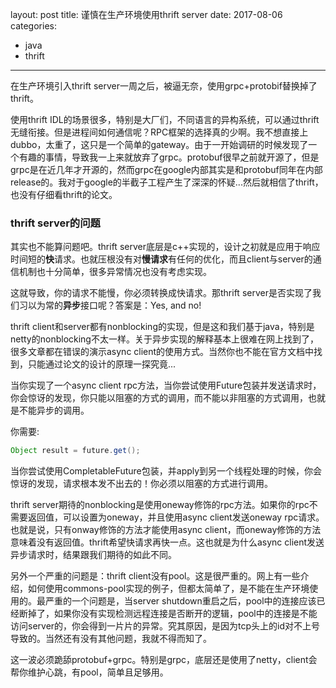layout: post
title: 谨慎在生产环境使用thrift server
date: 2017-08-06
categories:
- java
- thrift
---

在生产环境引入thrift server一周之后，被逼无奈，使用grpc+protobif替换掉了thrift。

使用thrift IDL的场景很多，特别是大厂们，不同语言的异构系统，可以通过thrift无缝衔接。但是进程间如何通信呢？RPC框架的选择真的少啊。我不想直接上dubbo，太重了，这只是一个简单的gateway。由于一开始调研的时候发现了一个有趣的事情，导致我一上来就放弃了grpc。protobuf很早之前就开源了，但是grpc是在近几年才开源的，然而grpc在google内部其实是和protobuf同年在内部release的。我对于google的半截子工程产生了深深的怀疑...然后就相信了thrift，也没有仔细看thrift的论文。

### thrift server的问题

其实也不能算问题吧。thrift server底层是c++实现的，设计之初就是应用于响应时间短的**快**请求。也就压根没有对**慢请求**有任何的优化，而且client与server的通信机制也十分简单，很多异常情况也没有考虑实现。

这就导致，你的请求不能慢，你必须转换成快请求。那thrift server是否实现了我们习以为常的**异步**接口呢？答案是：Yes, and no!

thrift client和server都有nonblocking的实现，但是这和我们基于java，特别是netty的nonblocking不太一样。关于异步实现的解释基本上很难在网上找到了，很多文章都在错误的演示async client的使用方式。当然你也不能在官方文档中找到，只能通过论文的设计的原理一探究竟...

当你实现了一个async client rpc方法，当你尝试使用Future包装并发送请求时，你会惊讶的发现，你只能以阻塞的方式的调用，而不能以非阻塞的方式调用，也就是不能异步的调用。

你需要:
```java
Object result = future.get();
```

当你尝试使用CompletableFuture包装，并apply到另一个线程处理的时候，你会惊讶的发现，请求根本发不出去的！你必须以阻塞的方式进行调用。

thrift server期待的nonblocking是使用oneway修饰的rpc方法。如果你的rpc不需要返回值，可以设置为oneway，并且使用async client发送oneway rpc请求。也就是说，只有onway修饰的方法才能使用async client，而oneway修饰的方法意味着没有返回值。thrift希望快请求再快一点。这也就是为什么async client发送异步请求时，结果跟我们期待的如此不同。

另外一个严重的问题是：thrift client没有pool。这是很严重的。网上有一些介绍，如何使用commons-pool实现的例子，但都太简单了，是不能在生产环境使用的。最严重的一个问题是，当server shutdown重启之后，pool中的连接应该已经断掉了，如果你没有实现检测远程连接是否断开的逻辑，pool中的连接是不能访问server的，你会得到一片片的异常。究其原因，是因为tcp头上的id对不上号导致的。当然还有没有其他问题，我就不得而知了。

这一波必须跪舔protobuf+grpc。特别是grpc，底层还是使用了netty，client会帮你维护心跳，有pool，简单且足够用。